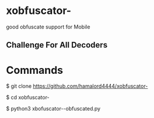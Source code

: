 # xobfuscator-
good obfuscate support for Mobile

## Challenge For All Decoders

# Commands

$ git clone https://github.com/hamalord4444/xobfuscator-

$ cd xobfuscator-

$ python3 xbofuscator--obfuscated.py

